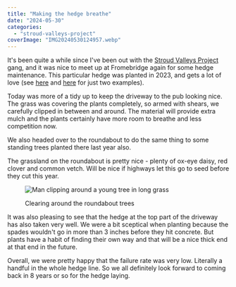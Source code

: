 ```yaml
---
title: "Making the hedge breathe"
date: "2024-05-30"
categories: 
  - "stroud-valleys-project"
coverImage: "IMG20240530124957.webp"
---
```


It's been quite a while since I've been out with the [Stroud Valleys Project](https://www.stroudvalleysproject.org/) gang, and it was nice to meet up at Fromebridge again for some hedge maintenance. This particular hedge was planted in 2023, and gets a lot of love (see [here](https://diary.uncountable.uk/2023/12/tree-and-hedge-maintenance/) and [here](https://diary.uncountable.uk/2023/04/mulching-hedgerow/) for just two examples).

Today was more of a tidy up to keep the driveway to the pub looking nice. The grass was covering the plants completely, so armed with shears, we carefully clipped in between and around. The material will provide extra mulch and the plants certainly have more room to breathe and less competition now.

We also headed over to the roundabout to do the same thing to some standing trees planted there last year also.

The grassland on the roundabout is pretty nice - plenty of ox-eye daisy, red clover and common vetch. Will be nice if highways let this go to seed before they cut this year.

<figure>

![Man clipping around a young tree in long grass](images/IMG20240530134544-1024x576.webp)

<figcaption>

Clearing around the roundabout trees

</figcaption>

</figure>

It was also pleasing to see that the hedge at the top part of the driveway has also taken very well. We were a bit sceptical when planting because the spades wouldn't go in more than 3 inches before they hit concrete. But plants have a habit of finding their own way and that will be a nice thick end at that end in the future.

Overall, we were pretty happy that the failure rate was very low. Literally a handful in the whole hedge line. So we all definitely look forward to coming back in 8 years or so for the hedge laying.
